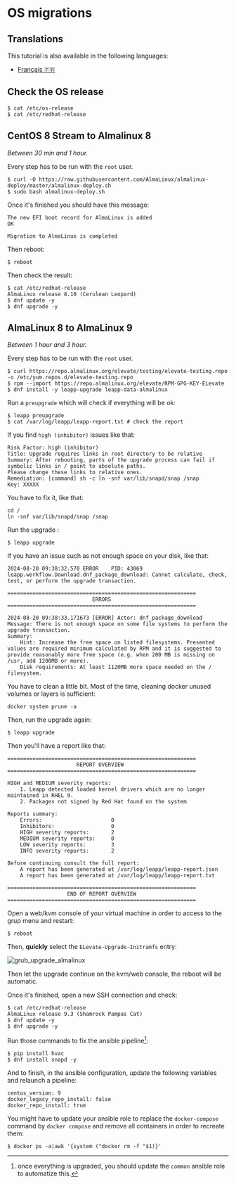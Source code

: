 # OS migrations

## Translations

This tutorial is also available in the following languages:
* [Français 🇫🇷](../translations/fr/tutorials/os_migrations.md)

## Check the OS release

```shell
$ cat /etc/os-release
$ cat /etc/redhat-release
```

## CentOS 8 Stream to Almalinux 8

_Between 30 min and 1 hour._

Every step has to be run with the `root` user.

```shell
$ curl -O https://raw.githubusercontent.com/AlmaLinux/almalinux-deploy/master/almalinux-deploy.sh
$ sudo bash almalinux-deploy.sh
```

Once it's finished you should have this message:

```shell
The new EFI boot record for AlmaLinux is added                        OK

Migration to AlmaLinux is completed
```

Then reboot:

```shell
$ reboot
```

Then check the result:

```shell
$ cat /etc/redhat-release
AlmaLinux release 8.10 (Cerulean Leopard)
$ dnf update -y
$ dnf upgrade -y
```

## AlmaLinux 8 to AlmaLinux 9

_Between 1 hour and 3 hour._

Every step has to be run with the `root` user.

```shell
$ curl https://repo.almalinux.org/elevate/testing/elevate-testing.repo -o /etc/yum.repos.d/elevate-testing.repo
$ rpm --import https://repo.almalinux.org/elevate/RPM-GPG-KEY-ELevate
$ dnf install -y leapp-upgrade leapp-data-almalinux
```

Run a `preupgrade` which will check if everything will be ok:

```shell
$ leapp preupgrade
$ cat /var/log/leapp/leapp-report.txt # check the report
```

If you find `high (inhibitor)` issues like that:

```
Risk Factor: high (inhibitor)
Title: Upgrade requires links in root directory to be relative
Summary: After rebooting, parts of the upgrade process can fail if symbolic links in / point to absolute paths.
Please change these links to relative ones.
Remediation: [command] sh -c ln -snf var/lib/snapd/snap /snap
Key: XXXXX
```

You have to fix it, like that:

```shell
cd /
ln -snf var/lib/snapd/snap /snap
```

Run the upgrade :

```shell
$ leapp upgrade
```

If you have an issue such as not enough space on your disk, like that:

```
2024-08-20 09:38:32.570 ERROR    PID: 43069 leapp.workflow.Download.dnf_package_download: Cannot calculate, check, test, or perform the upgrade transaction.

============================================================
                           ERRORS
============================================================

2024-08-20 09:38:33.171673 [ERROR] Actor: dnf_package_download
Message: There is not enough space on some file systems to perform the upgrade transaction.
Summary:
    Hint: Increase the free space on listed filesystems. Presented values are required minimum calculated by RPM and it is suggested to provide reasonably more free space (e.g. when 200 MB is missing on /usr, add 1200MB or more).
    Disk requirements: At least 1120MB more space needed on the / filesystem.
```

You have to clean a little bit. Most of the time, cleaning docker unused volumes or layers is sufficient:

```shell
docker system prune -a
```

Then, run the upgrade again:

```shell
$ leapp upgrade
```

Then you'll have a report like that:

```shell
============================================================
                      REPORT OVERVIEW
============================================================

HIGH and MEDIUM severity reports:
    1. Leapp detected loaded kernel drivers which are no longer maintained in RHEL 9.
    2. Packages not signed by Red Hat found on the system

Reports summary:
    Errors:                      0
    Inhibitors:                  0
    HIGH severity reports:       2
    MEDIUM severity reports:     0
    LOW severity reports:        3
    INFO severity reports:       2

Before continuing consult the full report:
    A report has been generated at /var/log/leapp/leapp-report.json
    A report has been generated at /var/log/leapp/leapp-report.txt

============================================================
                   END OF REPORT OVERVIEW
============================================================
```

Open a web/kvm console of your virtual machine in order to access to the grup menu and restart:

```shell
$ reboot
```

Then, __quickly__ select the `ELevate-Upgrade-Initramfs` entry:

![grub_upgrade_almalinux](../../../img/grub_upgrade_almalinux.png)

Then let the upgrade continue on the kvm/web console, the reboot will be automatic.

Once it's finished, open a new SSH connection and check:

```shell
$ cat /etc/redhat-release
AlmaLinux release 9.3 (Shamrock Pampas Cat)
$ dnf update -y
$ dnf upgrade -y
```

Run those commands to fix the ansible pipeline[^1]:

```shell
$ pip install hvac
$ dnf install snapd -y
```

[^1]: once everything is upgraded, you should update the `common` ansible role to automatize this.

And to finish, in the ansible configuration, update the following variables and relaunch a pipeline:

```shell
centos_version: 9
docker_legacy_repo_install: false
docker_repo_install: true
```

You might have to update your ansible role to replace the `docker-compose` command by `docker compose` and remove all containers in order to recreate them:

```shell
$ docker ps -a|awk '{system ("docker rm -f "$1)}'
```
